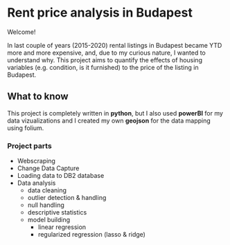 # Rent price analysis in Budapest

Welcome!

In last couple of years (2015-2020) rental listings in Budapest became YTD more and more expensive, and, due to my curious nature, I wanted to understand why.
This project aims to quantify the effects of housing variables (e.g. condition, is it furnished) to the price of the listing in Budapest.

## What to know

This project is completely written in __python__, but I also used __powerBI__ for my data vizualizations and I created my own __geojson__ for the data mapping using folium.

### Project parts

- Webscraping
- Change Data Capture
- Loading data to DB2 database
- Data analysis
  - data cleaning
  - outlier detection & handling
  - null handling
  - descriptive statistics
  - model building
    - linear regression
    - regularized regression (lasso & ridge)
